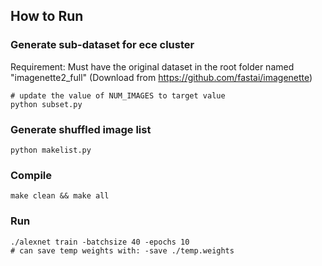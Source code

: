 ## How to Run

### Generate sub-dataset for ece cluster
Requirement: Must have the original dataset in the root folder named "imagenette2_full" (Download from https://github.com/fastai/imagenette)
```
# update the value of NUM_IMAGES to target value
python subset.py
```

### Generate shuffled image list
```
python makelist.py
```

### Compile
```
make clean && make all
```

### Run
```
./alexnet train -batchsize 40 -epochs 10
# can save temp weights with: -save ./temp.weights 
```